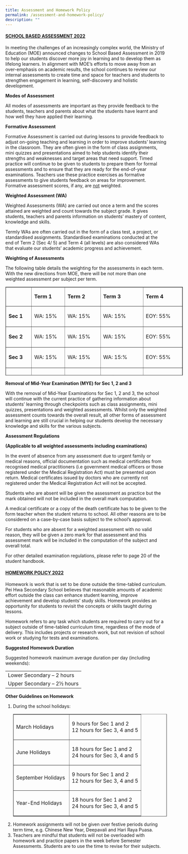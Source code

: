 ```yaml
---
title: Assessment and Homework Policy
permalink: /assessment-and-homework-policy/
description: ""
---
```

<h4><strong><u>SCHOOL BASED ASSESSMENT 202</u></strong><strong><u>2</u></strong></h4>
<p>In meeting the challenges of an increasingly complex world, the Ministry of Education (MOE) announced changes to School Based Assessment in 2019 to help our students discover more joy in learning and to develop them as lifelong learners. In alignment with MOE&rsquo;s efforts to move away from an over-emphasis on academic results, the school continues to review our internal assessments to create time and space for teachers and students to strengthen engagement in learning, self-discovery and holistic development.</p>
<p><strong>Modes of Assessment</strong></p>
<p>All modes of assessments are important as they provide feedback to the students, teachers and parents about what the students have learnt and how well they have applied their learning.</p>
<p><strong>Formative Assessment</strong></p>
<p>Formative Assessment is carried out during lessons to provide feedback to adjust on-going teaching and learning in order to improve students&rsquo; learning in the classroom. They are often given in the form of class assignments, mini quizzes and presentations aimed to help students identify their strengths and weaknesses and target areas that need support. Timed practice will continue to be given to students to prepare them for formal assessments and to ensure that they are ready for the end-of-year examinations. Teachers use these practice exercises as formative assessments to give students feedback on areas for improvement. Formative assessment scores, if any, are&nbsp;<u>not</u>&nbsp;weighted.</p>
<p><strong>Weighted Assessment (WA)</strong></p>
<p>Weighted Assessments (WA) are carried out once a term and the scores attained are weighted and count towards the subject grade. It gives students, teachers and parents information on students&rsquo; mastery of content, knowledge and skills.</p>
<p>Termly WAs are often carried out in the form of a class test, a project, or standardised assignments. Standardised examinations conducted at the end of Term 2 (Sec 4/ 5) and Term 4 (all levels) are also considered WAs that evaluate our students&rsquo; academic progress and achievement.</p>
<p><strong>Weighting of Assessments</strong></p>
<p>The following table details the weighting for the assessments in each term. With the new directions from MOE, there will be not more than one weighted assessment per subject per term.</p>
<div class="table-responsive">
<table style="width: 554px; height: 276px;" border="1">
<tbody>
<tr style="height: 46px;">
<td style="width: 70.2656px; height: 46px;">&nbsp;</td>
<td style="width: 96.3594px; height: 46px;">
<p><strong>Term 1</strong></p>
</td>
<td style="width: 105.391px; height: 46px;">
<p><strong>Term 2</strong></p>
</td>
<td style="width: 129.484px; height: 46px;">
<p><strong>Term 3</strong></p>
</td>
<td style="width: 118.5px; height: 46px;">
<p><strong>Term 4</strong></p>
</td>
</tr>
<tr style="height: 64px;">
<td style="width: 70.2656px; height: 64px;">
<p><strong>Sec 1</strong></p>
</td>
<td style="width: 96.3594px; height: 64px;">
<p>WA: 15%</p>
</td>
<td style="width: 105.391px; height: 64px;">
<p>WA: 15%</p>
</td>
<td style="width: 129.484px; height: 64px;">
<p>WA: 15%</p>
</td>
<td style="width: 118.5px; height: 64px;">
<p>EOY: 55%</p>
</td>
</tr>
<tr style="height: 64px;">
<td style="width: 70.2656px; height: 64px;">
<p><strong>Sec 2</strong></p>
</td>
<td style="width: 96.3594px; height: 64px;">
<p>WA: 15%</p>
</td>
<td style="width: 105.391px; height: 64px;">
<p>WA: 15%</p>
</td>
<td style="width: 129.484px; height: 64px;">
<p>WA: 15%</p>
</td>
<td style="width: 118.5px; height: 64px;">
<p>EOY: 55%</p>
</td>
</tr>
<tr style="height: 64px;">
<td style="width: 70.2656px; height: 64px;">
<p><strong>Sec 3</strong></p>
</td>
<td style="width: 96.3594px; height: 64px;">
<p>WA: 15%</p>
</td>
<td style="width: 105.391px; height: 64px;">
<p>WA: 15%</p>
</td>
<td style="width: 129.484px; height: 64px;">
<p>WA: 15:%</p>
</td>
<td style="width: 118.5px; height: 64px;">
<p>EOY: 55%</p>
</td>
</tr>
<tr style="height: 38px;">
<td style="width: 70.2656px; height: 38px;">
<p><strong>Sec 4</strong></p>
</td>
<td style="width: 96.3594px; height: 38px;">
<p>WA: 10%</p>
</td>
<td style="width: 105.391px; height: 38px;">
<p>MYE: 20%</p>
</td>
<td style="width: 129.484px; height: 38px;">
<p>Prelim: 70%</p>
</td>
<td style="width: 118.5px; height: 38px;">&nbsp;</td>
</tr>
</tbody>
</table>
</div>
<p><strong>Removal of Mid-Year Examination (MYE) for Sec 1, 2 and 3</strong></p>
<p>With the removal of Mid-Year Examinations for Sec 1, 2 and 3, the school will continue with the current practice of gathering information about students&rsquo; learning through checkpoints such as class assignments, mini quizzes, presentations&nbsp;and weighted assessments. Whilst only the weighted assessment counts towards the overall result, all other forms of assessment and learning are still crucial in helping our students develop the necessary knowledge and skills for the various subjects.</p>
<p><strong>Assessment Regulations&nbsp;</strong></p>
<p><strong>(Applicable to all weighted assessments including examinations)&nbsp;</strong></p>
<p>In the event of absence from any assessment due to urgent family or medical reasons, official documentation such as medical certificates from recognised medical practitioners (i.e government medical officers or those registered under the Medical Registration Act) must be presented upon return. Medical certificates issued by doctors who are currently not registered under the Medical Registration Act will not be accepted.&nbsp;</p>
<p>Students who are absent will be given the assessment as practice but the mark obtained will not be included in the overall mark computation.</p>
<p>A medical certificate or a copy of the death certificate has to be given to the form teacher when the student returns to school. All other reasons are to be considered on a case-by-case basis subject to the school&rsquo;s approval.</p>
<p>For students who are absent for a weighted assessment with no valid reason, they will be given a zero mark for that assessment and this assessment mark will be included in the computation of the subject and overall total.&nbsp;</p>
<p>For other detailed examination regulations, please refer to page 20 of the student handbook.</p>
<h4><span style="text-decoration: underline;"><strong>HOMEWORK POLICY 2022</strong></span></h4>
<p>Homework is work that is set to be done outside the time-tabled curriculum. Pei Hwa Secondary School believes that&nbsp;reasonable amounts of academic effort outside the class can enhance student learning,&nbsp;improve achievement&nbsp;and&nbsp;develop students&rsquo; study skills. Homework provides an opportunity for students to revisit the concepts or skills taught during lessons.&nbsp;</p>
<p>Homework refers to any task which students are required to carry out for a subject outside of time-tabled curriculum time, regardless of the mode of delivery. This includes projects or research work, but not revision of school work or studying for tests and examinations.</p>
<p><strong>Suggested Homework Duration</strong></p>
<p>Suggested homework maximum average duration per day (including weekends):</p>
<div>
<table>
<tbody>
<tr>
<td>Lower Secondary&nbsp;&ndash; 2&nbsp;hours</td>
</tr>
<tr>
<td>Upper Secondary&nbsp;&ndash; 2&frac12; hours</td>
</tr>
</tbody>
</table>
</div>
<p><strong>Other Guidelines on Homework</strong></p>
<ol>
<li aria-level="1">During the school holidays:
<div>
<table border="1">
<tbody>
<tr>
<td>
<p>March Holidays&nbsp;</p>
</td>
<td>
<p>9 hours for Sec 1 and 2<br />12 hours for Sec 3, 4 and 5</p>
</td>
</tr>
<tr>
<td>
<p>June Holidays&nbsp;</p>
</td>
<td>
<p>18 hours for Sec 1 and 2<br />24 hours for Sec 3, 4 and 5</p>
</td>
</tr>
<tr>
<td>
<p>September Holidays&nbsp;</p>
</td>
<td>
<p>9 hours for Sec 1 and 2<br />12 hours for Sec 3, 4 and 5</p>
</td>
</tr>
<tr>
<td>
<p>Year-End Holidays</p>
</td>
<td>
<p>18 hours for Sec 1 and 2<br />24 hours for Sec 3, 4 and 5</p>
</td>
</tr>
</tbody>
</table>
</div>
</li>
<li>Homework assignments will not be given over festive periods during term time, e.g. Chinese New Year, Deepavali and Hari Raya Puasa.</li>
<li>Teachers are mindful that students will not be overloaded with homework and practice papers in the week before Semester Assessments. Students are to use the time to revise for their subjects.</li>
</ol>